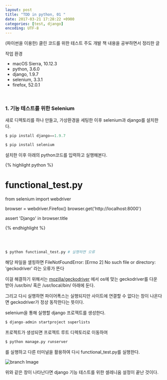 ```yaml
---
layout: post
title: "TDD in python, 01 "
date: 2017-03-21 17:28:22 +0900
categories: [test, django]
encoding: UTF-8
---
```


(파이썬을 이용한) 클린 코드를 위한 테스트 주도 개발 책 내용을 공부하면서 정리한 글

작업 환경
- macOS Sierra, 10.12.3
- python, 3.6.0
- django, 1.9.7
- selenium, 3.3.1
- firefox, 52.0.1

<br/>


### 1. 기능 테스트를 위한 Selenium

새로 디렉토리를 하나 만들고, 가상환경을 세팅한 이후 selenium과
django를 설치한다. 

```python
$ pip install django==1.9.7
```

```python
$ pip install selenium
```

설치한 이후 아래의 python코드를 입력하고 실행해본다. 

{% highlight python %}

# functional_test.py

from selenium import webdriver

browser = webdriver.Firefox()
browser.get('http://localhost:8000')

assert 'Django' in browser.title

{% endhighlight %}

<br/>
<br/>

```python
$ python functional_test.py # 실행하면 오류
```

해당 파일을 샐힝하면 FileNotFoundError: [Errno 2] No such file or directory: 'geckodriver' 라는 오류가 뜬다

이걸 해결하기 위해서는 
[mozilla/geckodriver](https://github.com/mozilla/geckodriver/releases)
에서 os에 맞는 geckodriver를 다운 받아 /usr/bin/ 혹은
/usr/local/bin/ 아래에 둔다.

그리고 다시 실행하면 파이어폭스는 실행되지만 사이트에 연결할 수 없다는
창이 나온다면 geckodriver가 정상 동작한다는 뜻이다. 

selenium을 통해 실행할 django 프로젝트를 생성한다.

```python
$ django-admin startproject superlists
```

프로젝트가 생성되면 프로젝트 루트 디렉토리로 이동하여


```python
$ python manage.py runserver
```
를 실행하고 다른 터미널을 활용하여 다시 functional_test.py를
실행한다.


![branch Image](https://raw.githubusercontent.com/Sanghak-Lee/blog/master/static/img/_posts/selenium.png)


위와 같은 창이 나타난다면 django 기능 테스트를 위한 셀레니움 설정이
끝난 것이다.

<br/>
<br/>






